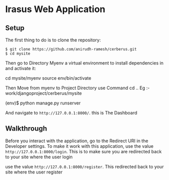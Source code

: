 # Irasus Web Application

## Setup

The first thing to do is to clone the repository:

```
$ git clone https://github.com/anirudh-ramesh/cerberus.git
$ cd mysite

```

Then go to Directory Myenv a virtual environment to install dependencies in and activate it:

cd mysite/myenv
source env/bin/activate

Then Move from myenv to Project Directory
    use Command cd .. 
    Eg :- work/djangoproject/cerberus/mysite

(env)$ python manage.py runserver

And navigate to `http://127.0.0.1:8000/`. this is The Dashboard

## Walkthrough

Before you interact with the application, go to 
the Redirect URI in the Developer settings. To make it work with this
application, use the value `http://127.0.0.1:8000/login`. This is to
make sure you are redirected back to your site where the user login


use the value `http://127.0.0.1:8000/register`. This redirected back to your site where the user register
